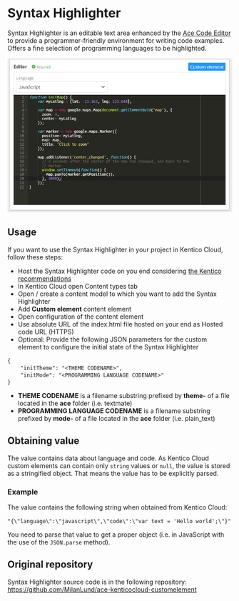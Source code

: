 # Syntax Highlighter
Syntax Highlighter is an editable text area enhanced by the [Ace Code Editor](https://ace.c9.io/) to provide a programmer-friendly environment for writing code examples. Offers a fine selection of programming languages to be highlighted.

![Syntax Highlighter](example.png)

## Usage

If you want to use the Syntax Highlighter in your project in Kentico Cloud, follow these steps:

* Host the Syntax Highlighter code on you end considering [the Kentico recommendations](https://developer.kenticocloud.com/docs/integrating-content-editing-features)
* In Kentico Cloud open Content types tab
* Open / create a content model to which you want to add the Syntax Highlighter
* Add **Custom element** content element
* Open configuration of the content element
* Use absolute URL of the index.html file hosted on your end as Hosted code URL (HTTPS)
* Optional: Provide the following JSON parameters for the custom element to configure the initial state of the Syntax Highlighter

```
{
    "initTheme": "<THEME CODENAME>",
    "initMode": "<PROGRAMMING LANGUAGE CODENAME>"
}
```

* **THEME CODENAME** is a filename substring prefixed by **theme-** of a file located in the **ace** folder (i.e. textmate)
* **PROGRAMMING LANGUAGE CODENAME** is a filename substring prefixed by **mode-** of a file located in the **ace** folder (i.e. plain_text)

## Obtaining value

The value contains data about language and code. As Kentico Cloud custom elements can contain only `string` values or `null`, the value is stored as a stringified object. That means the value has to be explicitly parsed. 

### Example

The value contains the following string when obtained from Kentico Cloud:
```
"{\"language\":\"javascript\",\"code\":\"var text = 'Hello world';\"}"
```
You need to parse that value to get a proper object (i.e. in JavaScript with the use of the `JSON.parse` method).

## Original repository

Syntax Highlighter source code is in the following repository: https://github.com/MilanLund/ace-kenticocloud-customelement